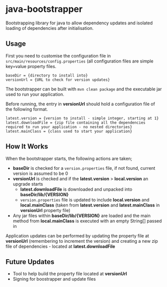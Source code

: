 # java-bootstrapper
Bootstrapping library for java to allow dependency updates and isolated loading of dependencies after initialisation.

## Usage
First you need to customise the configuration file in `src/main/resources/config.properties` (all configuration files are simple key=value property files.
```
baseDir = {directory to install into}
versionUrl = {URL to check for version updates}
```
The bootstrapper can be built with `mvn clean package` and the executable jar used to run your application.

Before running, the entry in **versionUrl** should hold a configuration file of the following format.
```
latest.version = {version to install - simple integer, starting at 1}
latest.downloadFile = {zip file containing all the dependencies required to run your application - no nested directories}
latest.mainClass = {class used to start your application}
```

## How It Works
When the bootstrapper starts, the following actions are taken;
* **baseDir** is checked for a `version.properties` file, if not found, current version is assumed to be 0
* **versionUrl** is checked and if the **latest.version** > **local.version** an upgrade starts
  * **latest.downloadFile** is downloaded and unpacked into **baseDir/lib/{VERSION}**
  * `version.properties` file is updated to include **local.version** and **local.mainClass** (taken from **latest.version** and **latest.mainClass** in **versionUrl** property file)
* Any jar files within **baseDir/lib/{VERSION}** are loaded and the main method from **local.mainClass** is executed with an empty String[] passed in

Application updates can be performed by updating the property file at **versionUrl** (remembering to increment the version) and creating a new zip file of dependencies - located at **latest.downloadFile**

## Future Updates
* Tool to help build the property file located at **versionUrl**
* Signing for boostrapper and update files
